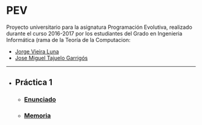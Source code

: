 # PEV

Proyecto universitario para la asignatura Programación Evolutiva, realizado durante el curso 2016-2017 por los estudiantes del Grado en Ingenieria Informática (rama de la Teoría de la Computacion:

* [Jorge Vieira Luna](https://github.com/jorgevl)
* [Jose Miguel Tajuelo Garrigós](https://github.com/J-888)

---

* ## Práctica 1
  * ### [Enunciado](docs/Práctica1.pdf)
  * ### [Memoria](docs/Memoria1.pdf)
